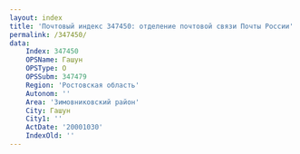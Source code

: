 ```yaml
---
layout: index
title: 'Почтовый индекс 347450: отделение почтовой связи Почты России'
permalink: /347450/
data:
    Index: 347450
    OPSName: Гашун
    OPSType: О
    OPSSubm: 347479
    Region: 'Ростовская область'
    Autonom: ''
    Area: 'Зимовниковский район'
    City: Гашун
    City1: ''
    ActDate: '20001030'
    IndexOld: ''
---
```

